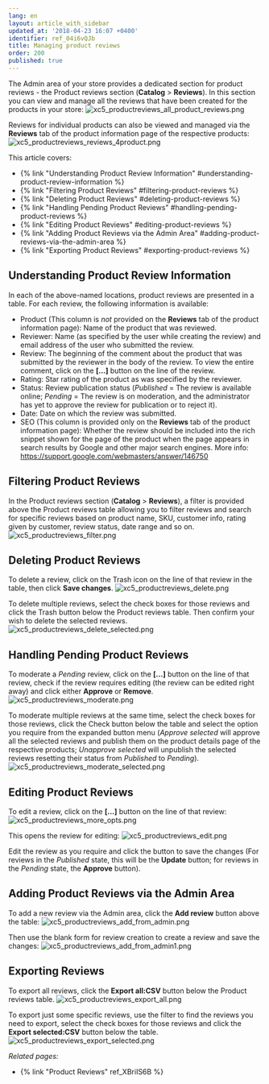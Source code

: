 ```yaml
---
lang: en
layout: article_with_sidebar
updated_at: '2018-04-23 16:07 +0400'
identifier: ref_04i6vQJb
title: Managing product reviews
order: 200
published: true
---
```

The Admin area of your store provides a dedicated section for product reviews - the Product reviews section (**Catalog** > **Reviews**). In this section you can view and manage all the reviews that have been created for the products in your store:
    ![xc5_productreviews_all_product_reviews.png]({{site.baseurl}}/attachments/ref_XBriIS6B/xc5_productreviews_all_product_reviews.png)

Reviews for individual products can also be viewed and managed via the **Reviews** tab of the product information page of the respective products:
    ![xc5_productreviews_reviews_4product.png]({{site.baseurl}}/attachments/ref_XBriIS6B/xc5_productreviews_reviews_4product.png)
    
This article covers:

   * {% link "Understanding Product Review Information" #understanding-product-review-information %}
   * {% link "Filtering Product Reviews" #filtering-product-reviews %}
   * {% link "Deleting Product Reviews" #deleting-product-reviews %}
   * {% link "Handling Pending Product Reviews" #handling-pending-product-reviews %}
   * {% link "Editing Product Reviews" #editing-product-reviews %}
   * {% link "Adding Product Reviews via the Admin Area" #adding-product-reviews-via-the-admin-area %}
   * {% link "Exporting Product Reviews" #exporting-product-reviews %}
   

## Understanding Product Review Information
In each of the above-named locations, product reviews are presented in a table. For each review, the following information is available:

   * Product (This column is _not_ provided on the **Reviews** tab of the product information page): Name of the product that was reviewed.
   * Reviewer: Name (as specified by the user while creating the review) and email address of the user who submitted the review.
   * Review: The beginning of the comment about the product that was submitted by the reviewer in the body of the review. To view the entire comment, click on the **[...]** button on the line of the review.
   * Rating: Star rating of the product as was specified by the reviewer.
   * Status: Review publication status (_Published_ = The review is available online; _Pending_ = The review is on moderation, and the administrator has yet to approve the review for publication or to reject it).
   * Date: Date on which the review was submitted.
   * SEO (This column is provided only on the **Reviews** tab of the product information page): Whether the review should be included into the rich snippet shown for the page of the product when the page appears in search results by Google and other major search engines. More info: https://support.google.com/webmasters/answer/146750

## Filtering Product Reviews
In the Product reviews section (**Catalog** > **Reviews**), a filter is provided above the Product reviews table allowing you to filter reviews and search for specific reviews based on product name, SKU, customer info, rating given by customer, review status, date range and so on.
    ![xc5_productreviews_filter.png]({{site.baseurl}}/attachments/ref_XBriIS6B/xc5_productreviews_filter.png)

## Deleting Product Reviews
To delete a review, click on the Trash icon on the line of that review in the table, then click **Save changes**. 
    ![xc5_productreviews_delete.png]({{site.baseurl}}/attachments/ref_XBriIS6B/xc5_productreviews_delete.png)

To delete multiple reviews, select the check boxes for those reviews and click the Trash button below the Product reviews table. Then confirm your wish to delete the selected reviews.
    ![xc5_productreviews_delete_selected.png]({{site.baseurl}}/attachments/ref_XBriIS6B/xc5_productreviews_delete_selected.png)

## Handling Pending Product Reviews
To moderate a _Pending_ review, click on the **[...]** button on the line of that review, check if the review requires editing (the review can be edited right away) and click either **Approve** or **Remove**.
    ![xc5_productreviews_moderate.png]({{site.baseurl}}/attachments/ref_XBriIS6B/xc5_productreviews_moderate.png)

To moderate multiple reviews at the same time, select the check boxes for those reviews, click the Check button below the table and select the option you require from the expanded button menu (_Approve selected_ will approve all the selected reviews and publish them on the product details page of the respective products; _Unapprove selected_ will unpublish the selected reviews resetting their status from _Published_ to _Pending_).
    ![xc5_productreviews_moderate_selected.png]({{site.baseurl}}/attachments/ref_XBriIS6B/xc5_productreviews_moderate_selected.png)

## Editing Product Reviews
To edit a review, click on the **[...]** button on the line of that review:
    ![xc5_productreviews_more_opts.png]({{site.baseurl}}/attachments/ref_XBriIS6B/xc5_productreviews_more_opts.png)

This opens the review for editing:
    ![xc5_productreviews_edit.png]({{site.baseurl}}/attachments/ref_XBriIS6B/xc5_productreviews_edit.png)

Edit the review as you require and click the button to save the changes (For reviews in the _Published_ state, this will be the **Update** button; for reviews in the _Pending_ state, the **Approve** button).

## Adding Product Reviews via the Admin Area
To add a new review via the Admin area, click the **Add review** button above the table:
    ![xc5_productreviews_add_from_admin.png]({{site.baseurl}}/attachments/ref_XBriIS6B/xc5_productreviews_add_from_admin.png)

Then use the blank form for review creation to create a review and save the changes:
    ![xc5_productreviews_add_from_admin1.png]({{site.baseurl}}/attachments/ref_XBriIS6B/xc5_productreviews_add_from_admin1.png)

## Exporting Reviews
To export all reviews, click the **Export all:CSV** button below the Product reviews table. 
    ![xc5_productreviews_export_all.png]({{site.baseurl}}/attachments/ref_XBriIS6B/xc5_productreviews_export_all.png)

To export just some specific reviews, use the filter to find the reviews you need to export, select the check boxes for those reviews and click the **Export selected:CSV** button below the table.
    ![xc5_productreviews_export_selected.png]({{site.baseurl}}/attachments/ref_XBriIS6B/xc5_productreviews_export_selected.png)

_Related pages:_

   * {% link "Product Reviews" ref_XBriIS6B %}
